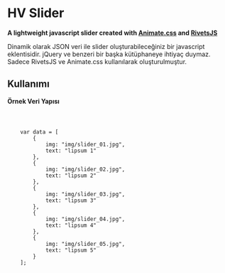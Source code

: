 <h1>HV Slider</h1>
<strong>A lightweight javascript slider created with <a href="https://github.com/daneden/animate.css/" target="_new">Animate.css</a> and <a href="https://github.com/mikeric/rivets" target="_new">RivetsJS</a></strong>
<p>Dinamik olarak JSON veri ile slider oluşturabileceğiniz bir javascript eklentisidir.  jQuery ve benzeri bir başka kütüphaneye ihtiyaç duymaz. Sadece RivetsJS ve Animate.css kullanılarak oluşturulmuştur.</p>

<h2>Kullanımı</h2>

<b>Örnek Veri Yapısı</b>

<code>
    <pre>
    var data = [
        {
            img: "img/slider_01.jpg",
            text: "lipsum 1"
        },
        {
            img: "img/slider_02.jpg",
            text: "lipsum 2"
        },
        {
            img: "img/slider_03.jpg",
            text: "lipsum 3"
        },
        {
            img: "img/slider_04.jpg",
            text: "lipsum 4"
        },
        {
            img: "img/slider_05.jpg",
            text: "lipsum 5"
        }
    ];
    </pre>
</code>